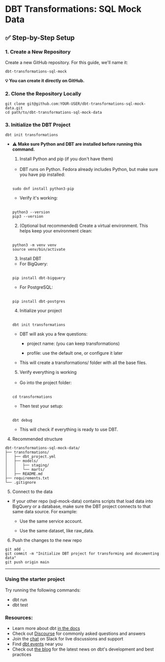 # DBT Transformations: SQL Mock Data

## ✅ Step-by-Step Setup

### 1. Create a New Repository

Create a new GitHub repository. For this guide, we'll name it:

```
dbt-transformations-sql-mock
```

__💡 You can create it directly on GitHub.__

### 2. Clone the Repository Locally

```
git clone git@github.com:YOUR-USER/dbt-transformations-sql-mock-data.git
cd path/to/dbt-transformations-sql-mock-data
```

### 3. Initialize the DBT Project

```
dbt init transformations
```

- **⚠️ Make sure Python and DBT are installed before running this command.**

    1. Install Python and pip (if you don't have them)

    <br>

    - DBT runs on Python. Fedora already includes Python, but make sure you have pip installed:

    <br>

    ```
    sudo dnf install python3-pip
    ```

    - Verify it's working:

    <br>

    ```
    python3 --version
    pip3 --version
    ```

    2. (Optional but recommended) Create a virtual environment. This helps keep your environment clean:

    <br>

    ```
    python3 -m venv venv
    source venv/bin/activate
    ```

    3. Install DBT

    - For BigQuery:

    <br>
    
    ```
    pip install dbt-bigquery
    ```

    - For PostgreSQL:

    <br>
    
    ```
    pip install dbt-postgres
    ```

    4. Initialize your project

    <br>
    
    ```
    dbt init transformations
    ```

    - DBT will ask you a few questions:

        - project name: (you can keep transformations)

        - profile: use the default one, or configure it later

    - This will create a transformations/ folder with all the base files.

    5. Verify everything is working

    <br>

    - Go into the project folder:

    <br>

    ```
    cd transformations
    ```

    - Then test your setup:

    <br>

    ```
    dbt debug
    ```

    - This will check if everything is ready to use DBT.

4. Recommended structure

```
dbt-transformations-sql-mock-data/
├── transformations/
│   ├── dbt_project.yml
│   ├── models/
│   │   ├── staging/
│   │   └── marts/
│   ├── README.md
├── requirements.txt
└── .gitignore
```

5. Connect to the data

- If your other repo (sql-mock-data) contains scripts that load data into BigQuery or a database, make sure the DBT project connects to that same data source. For example:

    - Use the same service account.

    - Use the same dataset, like raw_data.

6. Push the changes to the new repo

```
git add .
git commit -m "Initialize DBT project for transforming and documenting data"
git push origin main
```

---

### Using the starter project

Try running the following commands:
- dbt run
- dbt test


### Resources:
- Learn more about dbt [in the docs](https://docs.getdbt.com/docs/introduction)
- Check out [Discourse](https://discourse.getdbt.com/) for commonly asked questions and answers
- Join the [chat](https://community.getdbt.com/) on Slack for live discussions and support
- Find [dbt events](https://events.getdbt.com) near you
- Check out [the blog](https://blog.getdbt.com/) for the latest news on dbt's development and best practices
